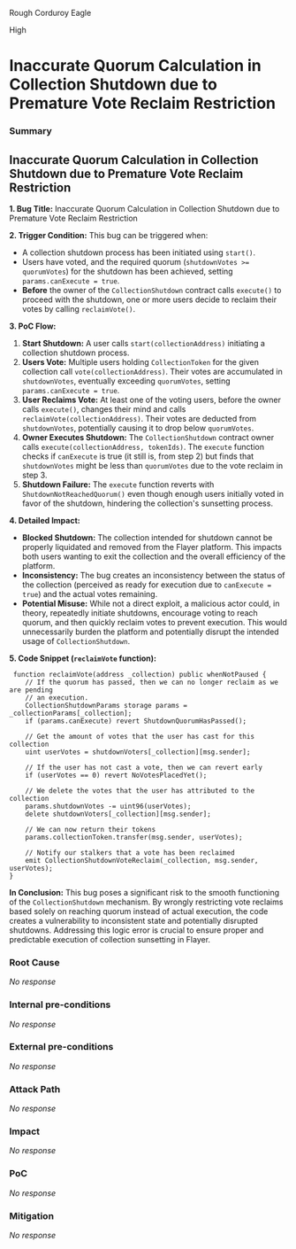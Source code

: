 Rough Corduroy Eagle

High

# Inaccurate Quorum Calculation in Collection Shutdown due to Premature Vote Reclaim Restriction

### Summary

## Inaccurate Quorum Calculation in Collection Shutdown due to Premature Vote Reclaim Restriction

**1. Bug Title:** Inaccurate Quorum Calculation in Collection Shutdown due to Premature Vote Reclaim Restriction

**2. Trigger Condition:** This bug can be triggered when:

- A collection shutdown process has been initiated using `start()`.
- Users have voted, and the required quorum (`shutdownVotes >= quorumVotes`) for the shutdown has been achieved, setting `params.canExecute = true`.
- **Before** the owner of the `CollectionShutdown` contract calls `execute()` to proceed with the shutdown, one or more users decide to reclaim their votes by calling `reclaimVote()`. 

**3. PoC Flow:**

1. **Start Shutdown:** A user calls `start(collectionAddress)` initiating a collection shutdown process.
2. **Users Vote:** Multiple users holding `CollectionToken` for the given collection call `vote(collectionAddress)`. Their votes are accumulated in `shutdownVotes`, eventually exceeding `quorumVotes`, setting `params.canExecute = true`.
3. **User Reclaims Vote:** At least one of the voting users, before the owner calls `execute()`, changes their mind and calls `reclaimVote(collectionAddress)`. Their votes are deducted from `shutdownVotes`, potentially causing it to drop below `quorumVotes`.
4. **Owner Executes Shutdown:** The `CollectionShutdown` contract owner calls `execute(collectionAddress, tokenIds)`. The `execute` function checks if `canExecute` is true (it still is, from step 2) but finds that `shutdownVotes` might be less than `quorumVotes` due to the vote reclaim in step 3. 
5. **Shutdown Failure:** The `execute` function reverts with `ShutdownNotReachedQuorum()` even though enough users initially voted in favor of the shutdown, hindering the collection's sunsetting process.

**4. Detailed Impact:**

- **Blocked Shutdown:** The collection intended for shutdown cannot be properly liquidated and removed from the Flayer platform. This impacts both users wanting to exit the collection and the overall efficiency of the platform. 
- **Inconsistency:** The bug creates an inconsistency between the status of the collection (perceived as ready for execution due to `canExecute = true`) and the actual votes remaining.
- **Potential Misuse:** While not a direct exploit, a malicious actor could, in theory, repeatedly initiate shutdowns, encourage voting to reach quorum, and then quickly reclaim votes to prevent execution. This would unnecessarily burden the platform and potentially disrupt the intended usage of `CollectionShutdown`.

**5. Code Snippet (`reclaimVote` function):**

```solidity
 function reclaimVote(address _collection) public whenNotPaused {
    // If the quorum has passed, then we can no longer reclaim as we are pending
    // an execution.
    CollectionShutdownParams storage params = _collectionParams[_collection];
    if (params.canExecute) revert ShutdownQuorumHasPassed();

    // Get the amount of votes that the user has cast for this collection
    uint userVotes = shutdownVoters[_collection][msg.sender];

    // If the user has not cast a vote, then we can revert early
    if (userVotes == 0) revert NoVotesPlacedYet();

    // We delete the votes that the user has attributed to the collection
    params.shutdownVotes -= uint96(userVotes);
    delete shutdownVoters[_collection][msg.sender];

    // We can now return their tokens
    params.collectionToken.transfer(msg.sender, userVotes);

    // Notify our stalkers that a vote has been reclaimed
    emit CollectionShutdownVoteReclaim(_collection, msg.sender, userVotes);
}
```

**In Conclusion:** This bug poses a significant risk to the smooth functioning of the `CollectionShutdown` mechanism. By wrongly restricting vote reclaims based solely on reaching quorum instead of actual execution, the code creates a vulnerability to inconsistent state and potentially disrupted shutdowns. Addressing this logic error is crucial to ensure proper and predictable execution of collection sunsetting in Flayer.


### Root Cause

_No response_

### Internal pre-conditions

_No response_

### External pre-conditions

_No response_

### Attack Path

_No response_

### Impact

_No response_

### PoC

_No response_

### Mitigation

_No response_